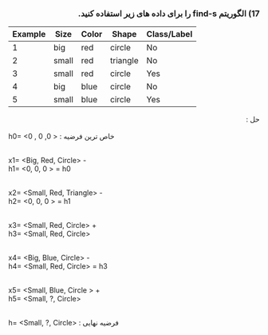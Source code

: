 
<div dir="rtl">
  
  ### 17) الگوریتم find-s را برای داده های زیر استفاده کنید.
  </div>
  
|     Example    |     Size     |     Color    |     Shape       |     Class/Label    |
|----------------|--------------|--------------|-----------------|--------------------|
|     1          |     big      |     red      |     circle      |     No             |
|     2          |     small    |     red      |     triangle    |     No             |
|     3          |     small    |     red      |     circle      |     Yes            |
|     4          |     big      |     blue     |     circle      |     No             |
|     5          |     small    |     blue     |     circle      |     Yes            |
  
   
 <div dir="rtl">
  حل :
   </div>
  <br/>
 h0= <0 , 0 ,0 > : خاص ترین فرضیه  <br/> <br/>
  
  x1= <Big, Red, Circle>  - <br/>
  h1= <0, 0, 0 > = h0    <br/> <br/>
  
  x2= <Small, Red, Triangle>  - <br/>
  h2= <0, 0, 0 > = h1   <br/> <br/>
  
  x3= <Small, Red, Circle>  +  <br/>
  h3= <Small, Red, Circle>   <br/> <br/>
  
  x4= <Big, Blue, Circle>  -  <br/>
  h4= <Small, Red, Circle>  = h3    <br/> <br/>
  
  x5= <Small, Blue, Circle >  + <br/>
  h5= <Small, ?, Circle> <br/> <br/>
  
  h= <Small, ?, Circle> : فرضیه نهایی 
  
  </div>
  
